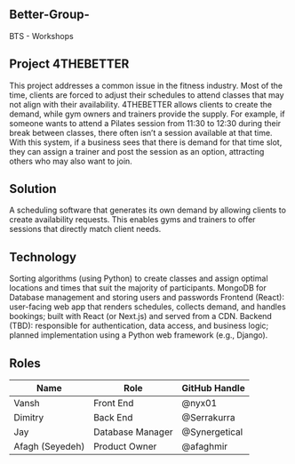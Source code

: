 ## Better-Group-

BTS - Workshops 


## Project 4THEBETTER

This project addresses a common issue in the fitness industry. Most of the time, clients are forced to adjust their schedules to attend classes that may not align with their availability. 4THEBETTER allows clients to create the demand, while gym owners and trainers provide the supply. For example, if someone wants to attend a Pilates session from 11:30 to 12:30 during their break between classes, there often isn’t a session available at that time. With this system, if a business sees that there is demand for that time slot, they can assign a trainer and post the session as an option, attracting others who may also want to join.



## Solution

A scheduling software that generates its own demand by allowing clients to create availability requests. This enables gyms and trainers to offer sessions that directly match client needs.


## Technology

Sorting algorithms (using Python) to create classes and assign optimal locations and times that suit the majority of participants.
MongoDB for Database management and storing users and passwords
Frontend (React): user-facing web app that renders schedules, collects demand, and handles bookings; built with React (or Next.js) and served from a CDN.
Backend (TBD): responsible for authentication, data access, and business logic; planned implementation using a Python web framework (e.g., Django).


## Roles
| Name             | Role             | GitHub Handle   |
|------------------|------------------|-----------------|
| Vansh            | Front End        | @nyx01          |
| Dimitry          | Back End         | @Serrakurra     |
| Jay              | Database Manager | @Synergetical   |
| Afagh (Seyedeh)  | Product Owner    | @afaghmir       |





